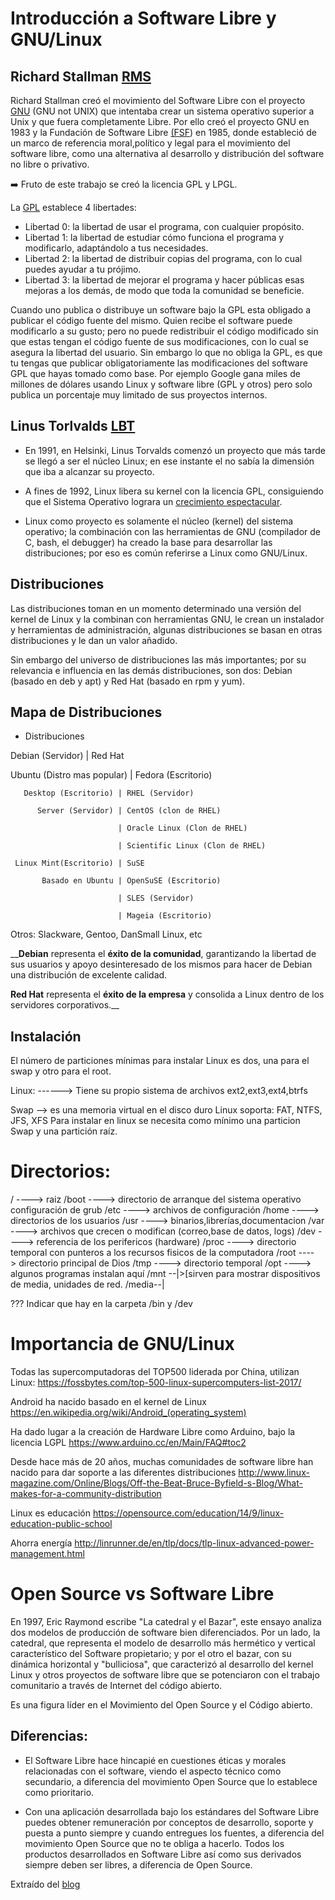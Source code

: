 # Introducción a Software Libre y GNU/Linux 

## Richard Stallman [RMS](https://en.wikipedia.org/wiki/Richard_Stallman#/media/File:NicoBZH_-_Richard_Stallman_(by-sa)_(10).jpg) 

Richard Stallman creó el movimiento del Software Libre con el proyecto [GNU](https://www.gnu.org/) (GNU not UNIX) que intentaba crear un sistema operativo superior a Unix y que fuera completamente Libre.
Por ello creó el proyecto GNU en 1983 y la Fundación de Software Libre [(FSF](http://www.fsf.org/ )) en 1985, donde estableció de un marco de referencia moral,político y legal para el movimiento del software libre, como una alternativa al desarrollo y distribución del software no libre o privativo.

:arrow_right: Fruto de este trabajo se creó la licencia GPL y LPGL. 

La [GPL](https://www.gnu.org/licenses/) establece 4 libertades: 

* Libertad 0: la libertad de usar el programa, con cualquier propósito. 
* Libertad 1: la libertad de estudiar cómo funciona el programa y modificarlo, adaptándolo a tus necesidades. 
* Libertad 2: la libertad de distribuir copias del programa, con lo cual puedes ayudar a tu prójimo. 
* Libertad 3: la libertad de mejorar el programa y hacer públicas esas mejoras a los demás, de modo que toda la comunidad se beneficie.

Cuando uno publica o distribuye un software bajo la GPL esta obligado a publicar el código fuente del mismo. Quien recibe el software puede modificarlo a su gusto; pero no puede redistribuir el código modificado sin que estas tengan el código fuente de sus modificaciones, con lo cual se asegura la libertad del usuario. 
Sin embargo lo que no obliga la GPL, es que tu tengas que publicar obligatoriamente las modificaciones del software GPL que hayas tomado como base. 
Por ejemplo Google gana miles de millones de dólares usando Linux y software libre (GPL y otros) pero solo publica un porcentaje muy limitado de sus proyectos internos. 


## Linus Torlvalds [LBT](https://en.wikipedia.org/wiki/Linus_Torvalds#/media/File:Linus_Torvalds.jpeg)

- En 1991, en Helsinki, Linus Torvalds comenzó un proyecto que más tarde se llegó a ser el núcleo Linux; en ese instante el no sabía la dimensión que iba a alcanzar su proyecto. 

- A fines de 1992, Linux libera su kernel con la licencia GPL, consiguiendo que el Sistema Operativo lograra un [crecimiento espectacular](https://www.youtube.com/watch?v=sujZg7jwKdk).

- Linux como proyecto es solamente el núcleo (kernel) del sistema operativo; la combinación con las herramientas de GNU (compilador de C, bash, el debugger) ha creado la base para desarrollar las distribuciones; por eso es común referirse a Linux como GNU/Linux. 

## Distribuciones
  
Las distribuciones toman en un momento determinado una versión del kernel de Linux y la combinan con herramientas GNU, le crean un instalador y herramientas de administración, algunas distribuciones se basan en otras distribuciones y le dan un valor añadido. 

Sin embargo del universo de distribuciones las más importantes; por su relevancia e influencia en las demás distribuciones, son dos: 
Debian (basado en deb y apt) y Red Hat (basado en rpm y yum). 

Mapa de Distribuciones 
----------------------

* Distribuciones 

Debian (Servidor)           | Red Hat

Ubuntu (Distro mas popular) | Fedora (Escritorio)

       Desktop (Escritorio) | RHEL (Servidor)

          Server (Servidor) | CentOS (clon de RHEL)

                            | Oracle Linux (Clon de RHEL)

                            | Scientific Linux (Clon de RHEL)

     Linux Mint(Escritorio) | SuSE

           Basado en Ubuntu | OpenSuSE (Escritorio)

                            | SLES (Servidor)

                            | Mageia (Escritorio)

Otros: Slackware, Gentoo, DanSmall Linux, etc 

__**Debian** representa el **éxito de la comunidad**, garantizando la libertad de sus usuarios y apoyo desinteresado de los mismos para hacer de Debian una distribución de excelente calidad. 

**Red Hat** representa el **éxito de la empresa** y consolida a Linux dentro de los servidores corporativos.__

## Instalación

El número de particiones mínimas para instalar Linux es dos, una para el swap y otro para el root.

Linux: ------> Tiene su propio sistema de archivos ext2,ext3,ext4,btrfs 

Swap --> es una memoria virtual en el disco duro Linux soporta: FAT, NTFS, JFS, XFS Para instalar en linux se necesita como mínimo una particion Swap y una partición raíz. 

Directorios: 
===========

/ ----> raiz 
/boot ----> directorio de arranque del sistema operativo configuración de grub 
/etc  ----> archivos de configuración 
/home ----> directorios de los usuarios 
/usr ----> binarios,librerías,documentacion 
/var ----> archivos que crecen o modifican (correo,base de datos, logs) 
/dev ----> referencia de los perifericos (hardware) 
/proc ----> directorio temporal con punteros a los recursos fisicos de la computadora 
/root ----> directorio principal de Dios 
/tmp ----> directorio temporal 
/opt ----> algunos programas instalan aquí 
/mnt --|>[sirven para mostrar dispositivos de media, unidades de red. 
/media--|

???  Indicar que hay en la carpeta /bin y /dev 

Importancia de GNU/Linux
========================

Todas las supercomputadoras del TOP500 liderada por China, utilizan Linux:
https://fossbytes.com/top-500-linux-supercomputers-list-2017/

Android ha nacido basado en el kernel de Linux
https://en.wikipedia.org/wiki/Android_(operating_system)

Ha dado lugar a la creación de Hardware Libre como Arduino, bajo la licencia LGPL
https://www.arduino.cc/en/Main/FAQ#toc2

Desde hace más de 20 años, muchas comunidades de software libre han nacido para dar soporte a las diferentes distribuciones
http://www.linux-magazine.com/Online/Blogs/Off-the-Beat-Bruce-Byfield-s-Blog/What-makes-for-a-community-distribution

Linux es educación
https://opensource.com/education/14/9/linux-education-public-school

Ahorra energía
http://linrunner.de/en/tlp/docs/tlp-linux-advanced-power-management.html

Open Source vs Software Libre
=============================

En 1997, Eric Raymond escribe "La catedral y el Bazar", este ensayo analiza dos modelos de producción de software bien diferenciados. Por un lado, la catedral, que representa el modelo de desarrollo más hermético y vertical característico del Software propietario; y por el otro el bazar, con su dinámica horizontal y "bulliciosa", que caracterizó al desarrollo del kernel Linux y otros proyectos de software libre que se potenciaron con el trabajo comunitario a través de Internet del código abierto.

Es una figura líder en el Movimiento del Open Source y el Código abierto.

Diferencias:
-----------

- El Software Libre hace hincapié en cuestiones éticas y morales relacionadas con el software, viendo el aspecto técnico como secundario, a diferencia del movimiento Open Source que lo establece como prioritario.

- Con una aplicación desarrollada bajo los estándares del Software Libre puedes obtener remuneración por conceptos de desarrollo, soporte y puesta a punto siempre y cuando entregues los fuentes, a diferencia del movimiento Open Source que no te obliga a hacerlo. Todos los productos desarrollados en Software Libre así como sus derivados siempre deben ser libres, a diferencia de Open Source. 

Extraído del [blog](https://hipertextual.com/archivo/2014/05/diferencias-software-libre-y-open-source/)

